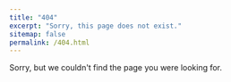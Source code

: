 ```yaml
---
title: "404"
excerpt: "Sorry, this page does not exist."
sitemap: false
permalink: /404.html
---
```


Sorry, but we couldn't find the page you were looking for.
